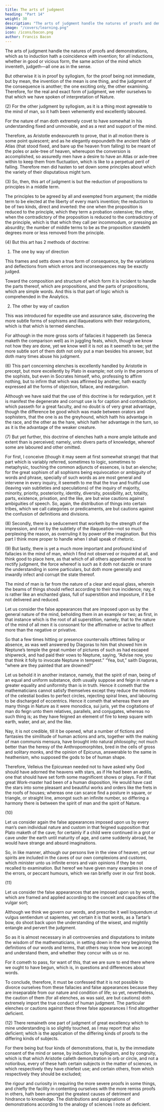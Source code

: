 ```yaml
---
title: The arts of judgment
heading: "Part 14"
weight: 30
description: "The arts of judgment handle the natures of proofs and demonstrations, which as to induction hath a coincidence with invention"
image: "/covers/learning.png"
icon: /icons/bacon.png
author: Francis Bacon
---
```



<!-- XIV. (1)  -->

The arts of judgment handle the natures of proofs and demonstrations, which as to induction hath a coincidence with invention; for all inductions, whether in good or vicious form, the same action of the mind which inventeth, judgeth—all one as in the sense.  

But otherwise it is in proof by syllogism, for the proof being not immediate, but by mean, the invention of the mean is one thing, and the judgment of the consequence is another; the one exciting only, the other examining.  Therefore, for the real and exact form of judgment, we refer ourselves to that which we have spoken of interpretation of Nature.

(2) For the other judgment by syllogism, as it is a thing most agreeable to the mind of man, so it hath been vehemently end excellently laboured.

For the nature of man doth extremely covet to have somewhat in his understanding fixed and unmovable, and as a rest and support of the mind.  

Therefore, as Aristotle endeavoureth to prove, that in all motion there is some point quiescent; and as he elegantly expoundeth the ancient fable of Atlas (that stood fixed, and bare up the heaven from falling) to be meant of the poles or axle-tree of heaven, whereupon the conversion is accomplished, so assuredly men have a desire to have an Atlas or axle-tree within to keep them from fluctuation, which is like to a perpetual peril of falling.  Therefore men did hasten to set down some principles about which the variety of their disputatious might turn.

(3) So, then, this art of judgment is but the reduction of propositions to principles in a middle term.  

The principles to be agreed by all and exempted from argument; the middle term to be elected at the liberty of every man’s invention; the reduction to be of two kinds, direct and inverted: the one when the proposition is reduced to the principle, which they term a probation ostensive; the other, when the contradictory of the proposition is reduced to the contradictory of the principle, which is that which they call per incommodum, or pressing an absurdity; the number of middle terms to be as the proposition standeth degrees more or less removed from the principle.

(4) But this art has 2 methods of doctrine:

1. The one by way of direction

This frames and setts down a true form of consequence, by the variations and deflections from which errors and inconsequences may be exactly judged.  

Toward the composition and structure of which form it is incident to handle the parts thereof, which are propositions, and the parts of propositions, which are simple words.  And this is that part of logic which is comprehended in the Analytics.


2. The other by way of caution

<!-- (5)  -->

This was introduced for expedite use and assurance sake, discovering the more subtle forms of sophisms and illaqueations with their redargutions, which is that which is termed elenches. 

For although in the more gross sorts of fallacies it happeneth (as Seneca maketh the comparison well) as in juggling feats, which, though we know not how they are done, yet we know well it is not as it seemeth to be; yet the more subtle sort of them doth not only put a man besides his answer, but doth many times abuse his judgment.

(6) This part concerning elenches is excellently handled by Aristotle in precept, but more excellently by Plato in example; not only in the persons of the sophists, but even in Socrates himself, who, professing to affirm nothing, but to infirm that which was affirmed by another, hath exactly expressed all the forms of objection, fallace, and redargution.  

Although we have said that the use of this doctrine is for redargution, yet it is manifest the degenerate and corrupt use is for caption and contradiction, which passeth for a great faculty, and no doubt is of very great advantage, though the difference be good which was made between orators and sophisters, that the one is as the greyhound, which hath his advantage in the race, and the other as the hare, which hath her advantage in the turn, so as it is the advantage of the weaker creature.


(7) But yet further, this doctrine of elenches hath a more ample latitude and extent than is perceived; namely, unto divers parts of knowledge, whereof some are laboured and other omitted.  

For first, I conceive (though it may seem at first somewhat strange) that that part which is variably referred, sometimes to logic, sometimes to metaphysic, touching the common adjuncts of essences, is but an elenche; for the great sophism of all sophisms being equivocation or ambiguity of words and phrase, specially of such words as are most general and intervene in every inquiry, it seemeth to me that the true and fruitful use (leaving vain subtleties and speculations) of the inquiry of majority, minority, priority, posteriority, identity, diversity, possibility, act, totality, parts, existence, privation, and the like, are but wise cautions against ambiguities of speech.  So, again, the distribution of things into certain tribes, which we call categories or predicaments, are but cautions against the confusion of definitions and divisions.

(8) Secondly, there is a seducement that worketh by the strength of the impression, and not by the subtlety of the illaqueation—not so much perplexing the reason, as overruling it by power of the imagination.  But this part I think more proper to handle when I shall speak of rhetoric.

(9) But lastly, there is yet a much more important and profound kind of fallacies in the mind of man, which I find not observed or inquired at all, and think good to place here, as that which of all others appertaineth most to rectify judgment, the force whereof is such as it doth not dazzle or snare the understanding in some particulars, but doth more generally and inwardly infect and corrupt the state thereof.  

The mind of man is far from the nature of a clear and equal glass, wherein the beams of things should reflect according to their true incidence; nay, it is rather like an enchanted glass, full of superstition and imposture, if it be not delivered and reduced.  

Let us consider the false appearances that are imposed upon us by the general nature of the mind, beholding them in an example or two; as first, in that instance which is the root of all superstition, namely, that to the nature of the mind of all men it is consonant for the affirmative or active to affect more than the negative or privative.

So that a few times hitting or presence countervails ofttimes failing or absence, as was well answered by Diagoras to him that showed him in Neptune’s temple the great number of pictures of such as had escaped shipwreck, and had paid their vows to Neptune, saying, “Advise now, you that think it folly to invocate Neptune in tempest.” “Yea, but,” saith Diagoras, “where are they painted that are drowned?”  

Let us behold it in another instance, namely, that the spirit of man, being of an equal and uniform substance, doth usually suppose and feign in nature a greater equality and uniformity than is in truth. Hence it cometh that the mathematicians cannot satisfy themselves except they reduce the motions of the celestial bodies to perfect circles, rejecting spiral lines, and labouring to be discharged of eccentrics.  Hence it cometh that whereas there are many things in Nature as it were monodica, sui juris, yet the cogitations of man do feign unto them relatives, parallels, and conjugates, whereas no such thing is; as they have feigned an element of fire to keep square with earth, water, and air, and the like.

Nay, it is not credible, till it be opened, what a number of fictions and fantasies the similitude of human actions and arts, together with the making of man communis mensura, have brought into natural philosophy; not much better than the heresy of the Anthropomorphites, bred in the cells of gross and solitary monks, and the opinion of Epicurus, answerable to the same in heathenism, who supposed the gods to be of human shape.  

Therefore, Velleius the Epicurean needed not to have asked why God should have adorned the heavens with stars, as if He had been an ædilis, one that should have set forth some magnificent shows or plays.  For if that great Work-master had been of a human disposition, He would have cast the stars into some pleasant and beautiful works and orders like the frets in the roofs of houses; whereas one can scarce find a posture in square, or triangle, or straight line, amongst such an infinite number, so differing a harmony there is between the spirit of man and the spirit of Nature.

(10) 

Let us consider again the false appearances imposed upon us by every man’s own individual nature and custom in that feigned supposition that Plato maketh of the cave; for certainly if a child were continued in a grot or cave under the earth until maturity of age, and came suddenly abroad, he would have strange and absurd imaginations. 

So, in like manner, although our persons live in the view of heaven, yet our spirits are included in the caves of our own complexions and customs, which minister unto us infinite errors and vain opinions if they be not recalled to examination.  But hereof we have given many examples in one of the errors, or peccant humours, which we ran briefly over in our first book.

(11) 

Let us consider the false appearances that are imposed upon us by words, which are framed and applied according to the conceit and capacities of the vulgar sort;

Although we think we govern our words, and prescribe it well loquendum ut vulgus sentiendum ut sapientes, yet certain it is that words, as a Tartar’s bow, do shoot back upon the understanding of the wisest, and mightily entangle and pervert the judgment.  

So as it is almost necessary in all controversies and disputations to imitate the wisdom of the mathematicians, in setting down in the very beginning the definitions of our words and terms, that others may know how we accept and understand them, and whether they concur with us or no.  

For it cometh to pass, for want of this, that we are sure to end there where we ought to have begun, which is, in questions and differences about words. 

To conclude, therefore, it must be confessed that it is not possible to divorce ourselves from these fallacies and false appearances because they are inseparable from our nature and condition of life; so yet, nevertheless, the caution of them (for all elenches, as was said, are but cautions) doth extremely import the true conduct of human judgment.  The particular elenches or cautions against these three false appearances I find altogether deficient.

(12) There remaineth one part of judgment of great excellency which to mine understanding is so slightly touched, as I may report that also deficient; which is the application of the differing kinds of proofs to the differing kinds of subjects.  

For there being but four kinds of demonstrations, that is, by the immediate consent of the mind or sense, by induction, by syllogism, and by congruity, which is that which Aristotle calleth demonstration in orb or circle, and not a notioribus, every of these hath certain subjects in the matter of sciences, in which respectively they have chiefest use; and certain others, from which respectively they should be excluded;

the rigour and curiosity in requiring the more severe proofs in some things, and chiefly the facility in contenting ourselves with the more remiss proofs in others, hath been amongst the greatest causes of detriment and hindrance to knowledge.  The distributions and assignations of demonstrations according to the analogy of sciences I note as deficient.
